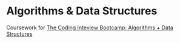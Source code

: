 # Algorithms & Data Structures

Coursework for [The Coding Inteview Bootcamp: Algorithms + Data Structures](https://www.udemy.com/course/coding-interview-bootcamp-algorithms-and-data-structure/)
